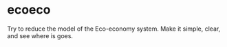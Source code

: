 ecoeco
======

Try to reduce the model of the Eco-economy system. Make it simple, clear, and see where is goes.